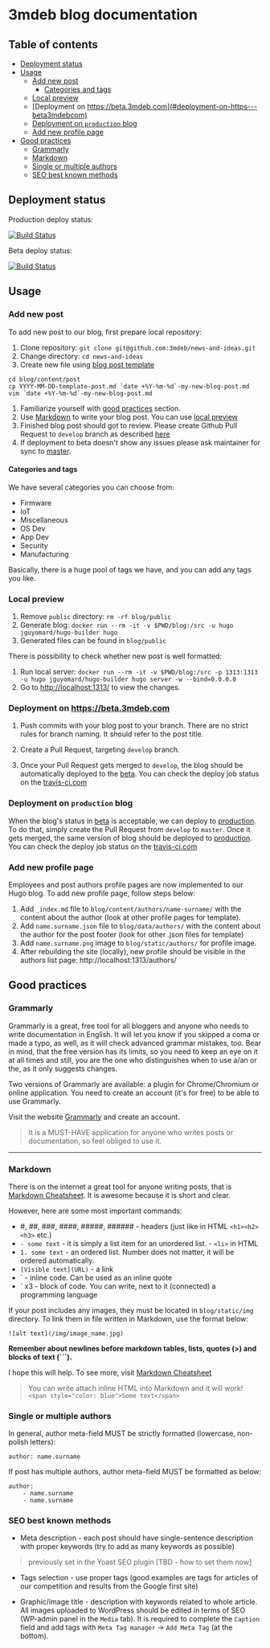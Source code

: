 # 3mdeb blog documentation

## Table of contents

<!-- toc -->

- [Deployment status](#deployment-status)
- [Usage](#usage)
  * [Add new post](#add-new-post)
    + [Categories and tags](#categories-and-tags)
  * [Local preview](#local-preview)
  * [Deployment on https://beta.3mdeb.com](#deployment-on-https---beta3mdebcom)
  * [Deployment on `production` blog](#deployment-on--production--blog)
  * [Add new profile page](#add-new-profile-page)
- [Good practices](#good-practices)
  * [Grammarly](#grammarly)
  * [Markdown](#markdown)
  * [Single or multiple authors](#single-or-multiple-authors)
  * [SEO best known methods](#seo-best-known-methods)

<!-- tocstop -->

## Deployment status

Production deploy status:

[![Build Status](https://travis-ci.com/3mdeb/news-and-ideas.svg?branch=master)](https://travis-ci.com/3mdeb/news-and-ideas)

Beta deploy status:

[![Build Status](https://travis-ci.com/3mdeb/news-and-ideas.svg?branch=develop)](https://travis-ci.com/3mdeb/news-and-ideas)

## Usage

### Add new post

To add new post to our blog, first prepare local repository:

1. Clone repository: `git clone git@github.com:3mdeb/news-and-ideas.git`
1. Change directory: `cd news-and-ideas`
1. Create new file using [blog post template](blog/content/post/YYYY-MM-DD-template-post.md)
```
cd blog/content/post
cp YYYY-MM-DD-template-post.md `date +%Y-%m-%d`-my-new-blog-post.md
vim `date +%Y-%m-%d`-my-new-blog-post.md
```
1. Familiarize yourself with [good practices](#good-practices) section.
1. Use [Markdown](#Markdown) to write your blog post. You can use [local preview](#local-preview)
1. Finished blog post should got to review. Please create Github Pull Request
   to `develop` branch as described [here](#deployment)
1. If deployment to beta doesn't show any issues please ask maintainer for sync
   to [master](#deployment).

#### Categories and tags

We have several categories you can choose from:

- Firmware
- IoT
- Miscellaneous
- OS Dev
- App Dev
- Security
- Manufacturing

Basically, there is a huge pool of tags we have, and you can add any tags you
like.

### Local preview

1. Remove `public` directory: `rm -rf blog/public`
1. Generate blog: `docker run --rm -it -v $PWD/blog:/src -u hugo jguyomard/hugo-builder hugo`
1. Generated files can be found in `blog/public`

There is possibility to check whether new post is well formatted:
1. Run local server: `docker run --rm -it -v $PWD/blog:/src -p 1313:1313 -u hugo jguyomard/hugo-builder hugo server -w --bind=0.0.0.0`
1. Go to [http://localhost:1313/](http://localhost:1313/) to view the changes.

### Deployment on https://beta.3mdeb.com

1. Push commits with your blog post to your branch. There are no strict rules
   for branch naming. It should refer to the post title.

1. Create a Pull Request, targeting `develop` branch.

1. Once your Pull Request gets merged to `develop`, the blog should be
   automatically deployed to the [beta](https://beta.blog.3mdeb.com). You can
   check the deploy job status on the
   [travis-ci.com](https://travis-ci.com/3mdeb/news-and-ideas)

### Deployment on `production` blog

When the blog's status in [beta](https://beta.blog.3mdeb.com) is acceptable,
we can deploy to [production](https://blog.3dmeb.com). To do that, simply
create the Pull Request from `develop` to `master`. Once it gets merged, the
same version of blog should be deployed to
[production](https://blog.3mdeb.com). You can check the deploy job status on the
[travis-ci.com](https://travis-ci.com/3mdeb/news-and-ideas)

### Add new profile page

Employees and post authors profile pages are now implemented to our Hugo blog.
To add new profile page, follow steps below:

1. Add `_index.md` file to `blog/content/authors/name-surname/` with the content
about the author (look at other profile pages for template).
1. Add `name.surname.json` file to `blog/data/authors/` with the content about
the author for the post footer (look for other .json files for template)
1. Add `name.surname.png` image to `blog/static/authors/` for profile image.
1. After rebuilding the site (locally), new profile should be visible in the
authors list page: http://localhost:1313/authors/

## Good practices

### Grammarly

Grammarly is a great, free tool for all bloggers and anyone who needs to write
documentation in English.
It will let you know if you skipped a coma or made a typo, as well, as it will
check advanced grammar mistakes, too. Bear in mind, that the free version has
its limits, so you need to keep an eye on it at all times and still, you are
the one who distinguishes when to use a/an or the, as it only suggests changes.

Two versions of Grammarly are available: a plugin for Chrome/Chromium or online
application. You need to create an account (it's for free) to be able to use
Grammarly.

Visit the website [Grammarly](https://app.grammarly.com/) and create an account.

>It is a MUST-HAVE application for anyone who writes posts or documentation, so
feel obliged to use it.

---

### Markdown

There is on the internet a great tool for anyone writing posts, that is
[Markdown Cheatsheet](https://github.com/adam-p/markdown-here/wiki/Markdown-Cheatsheet).
It is awesome because it is short and clear.

However, here are some most important commands:

- #, ##, ###, ####, #####, ###### - headers (just like in HTML `<h1><h2><h3>`
etc.)
- `- some text` - it is simply a list item for an unordered list. - `<li>` in
HTML
- `1. some text` - an ordered list. Number does not matter, it will be ordered
automatically.
- `[Visible text](URL)` - a link
- ` - inline code. Can be used as an inline quote
- ` x3 - block of code. You can write, next to it (connected) a programming
language

If your post includes any images, they must be located in `blog/static/img`
directory. To link them in file written in Markdown, use the format below:

```
![alt text](/img/image_name.jpg)
```

**Remember about newlines before markdown tables, lists, quotes (>) and blocks
of text (\`\`\`).**

I hope this will help. To see more, visit [Markdown Cheatsheet](https://github.com/adam-p/markdown-here/wiki/Markdown-Cheatsheet)

>You can write attach inline HTML into Markdown and it will work!
>`<span style="color: blue">Some text</span>`

### Single or multiple authors

In general, author meta-field MUST be strictly formatted (lowercase, non-polish
letters):

```
author: name.surname
```

If post has multiple authors, author meta-field MUST be formatted as below:

```
author:
    - name.surname
    - name.surname
```

### SEO best known methods

* Meta description - each post should have single-sentence description with
  proper keywords (try to add as many keywords as possible)
> previously set in the Yoast SEO plugin [TBD - how to set them now]

* Tags selection - use proper tags (good examples are tags for articles of our
	competition and results from the Google first site)

* Graphic/image title - description with keywords related to whole article. All
images uploaded to WordPress should be edited in terms of SEO (WP-admin panel in
the `Media` tab). It is required to complete the `Caption` field and add tags
with `Meta Tag manager` -> `Add Meta Tag` (at the bottom).
